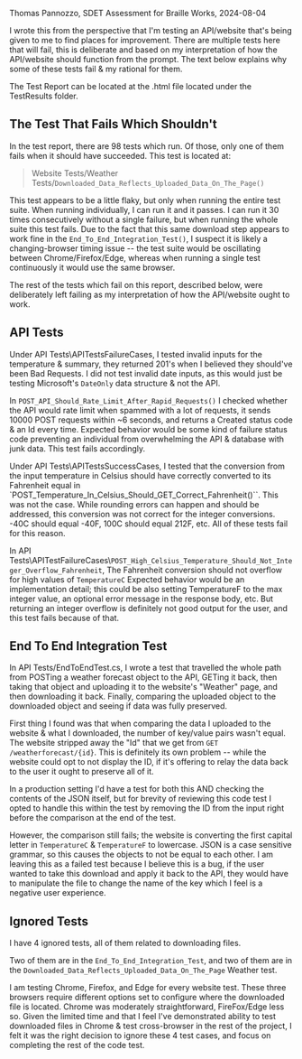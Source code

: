 Thomas Pannozzo, SDET Assessment for Braille Works, 2024-08-04

I wrote this from the perspective that I'm testing an API/website that's
being given to me to find places for improvement. There are multiple
tests here that will fail, this is deliberate and based on my 
interpretation of how the API/website should function from the prompt. 
The text below explains why some of these tests fail & my rational for them.

The Test Report can be located at the .html file located under the TestResults folder.

## The Test That Fails Which Shouldn't

In the test report, there are 98 tests which run. Of those, only one of them 
fails when it should have succeeded. This test is located at:

> Website Tests/Weather Tests/`Downloaded_Data_Reflects_Uploaded_Data_On_The_Page()`

This test appears to be a little flaky, but only when running the entire test suite. 
When running individually, I can run it and it passes. I can run it 30 times consecutively
without a single failure, but when running the whole suite this test fails. Due to the fact
that this same download step appears to work fine in the `End_To_End_Integration_Test()`, I suspect
it is likely a changing-browser timing issue -- the test suite would be oscillating between 
Chrome/Firefox/Edge, whereas when running a single test continuously it would use the same browser.  

The rest of the tests which fail on this report, described below, were deliberately left 
failing as my interpretation of how the API/website ought to work.

## API Tests

Under API Tests\\APITestsFailureCases, I tested invalid inputs for the 
temperature & summary, they returned 201's when I believed they should've
been Bad Requests. I did not test invalid date inputs, as this would 
just be testing Microsoft's `DateOnly` data structure & not the API.

In `POST_API_Should_Rate_Limit_After_Rapid_Requests()` I checked whether the
API would rate limit when spammed with a lot of requests, it sends 10000 POST
requests within ~6 seconds, and returns a Created status code & an Id every time.
Expected behavior would be some kind of failure status code preventing an individual
from overwhelming the API & database with junk data. This test fails accordingly.

Under API Tests\\APITestsSuccessCases, I tested that the conversion from
the input temperature in Celsius should have correctly converted to its
Fahrenheit equal in `POST_Temperature_In_Celsius_Should_GET_Correct_Fahrenheit()``.
This was not the case. While rounding errors can happen and should be addressed,
this conversion was not correct for the integer conversions. -40C should equal -40F,
100C should equal 212F, etc. All of these tests fail for this reason.

In API Tests\\APITestFailureCases\\`POST_High_Celsius_Temperature_Should_Not_Integer_Overflow_Fahrenheit`,
The Fahrenheit conversion should not overflow for high values of `TemperatureC`
Expected behavior would be an implementation detail; this could be also setting 
TemperatureF to the max integer value, an optional error message in the response body, 
etc. But returning an integer overflow is definitely not good output for the user,
and this test fails because of that.

## End To End Integration Test

In API Tests/EndToEndTest.cs, I wrote a test that travelled the whole path 
from POSTing a weather forecast object to the API, GETing it back, then taking
that object and uploading it to the website's "Weather" page, and then downloading
it back. Finally, comparing the uploaded object to the downloaded object and
seeing if data was fully preserved. 

First thing I found was that when comparing the data I uploaded to the website & what I 
downloaded, the number of key/value pairs wasn't equal. The website stripped away the "Id" 
that we get from `GET /weatherforecast/{id}`. This is definitely its own problem -- while 
the website could opt to not display the ID, if it's offering to relay the data back 
to the user it ought to preserve all of it. 

In a production setting I'd have a test for both this AND checking the contents of the 
JSON itself, but for brevity of reviewing this code test I opted to handle this within
the test by removing the ID from the input right before the comparison at the end of the
test. 

However, the comparison still fails; the website is converting the first capital letter in
`TemperatureC` & `TemperatureF` to lowercase. JSON is a case sensitive grammar, so this causes 
the objects to not be equal to each other. I am leaving this as a failed test because I believe
this is a bug, if the user wanted to take this download and apply it back to the API, they would
have to manipulate the file to change the name of the key which I feel is a negative user experience.

## Ignored Tests

I have 4 ignored tests, all of them related to downloading files. 

Two of them are in the `End_To_End_Integration_Test`, and two of them are in the 
`Downloaded_Data_Reflects_Uploaded_Data_On_The_Page` Weather test. 

I am testing Chrome, Firefox, and Edge for every website test. These three browsers require
different options set to configure where the downloaded file is located. Chrome was moderately
straightforward, FireFox/Edge less so. Given the limited time and that I feel I've demonstrated ability
to test downloaded files in Chrome & test cross-browser in the rest of the project, I felt it was 
the right decision to ignore these 4 test cases, and focus on completing the rest of the code test. 